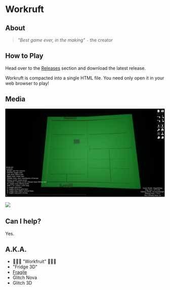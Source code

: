 # Workruft

## About

> *"Best game ever, in the making"* `-` the creator

## How to Play

Head over to the [Releases](https://github.com/Workruft/Workruft/releases) section and download the latest release.

Workruft is compacted into a single HTML file. You need only open it in your web browser to play!

## Media

![](Workruft%20-%20Fridge%203D%20Map%20-%2007-03-20.png?raw=true)

![](Workruft%20-%202020-07-03.gif?raw=true)

## Can I help?

Yes.

## A.K.A.

- 🍎🍌🍓 "Workfruit" 🍍🍉🍇
- "Fridge 3D"
- [Fragile](http://fragilegame.blogspot.com)
- Glitch Nova
- Glitch 3D